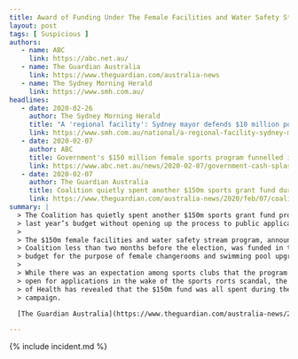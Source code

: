 ```yaml
---
title: Award of Funding Under The Female Facilities and Water Safety Stream Program
layout: post
tags: [ Suspicious ]
authors:
   - name: ABC
     link: https://abc.net.au/
   - name: The Guardian Australia
     link: https://www.theguardian.com/australia-news
   - name: The Sydney Morning Herald
     link: https://www.smh.com.au/
headlines:
   - date: 2020-02-26
     author: The Sydney Morning Herald
     title: "A 'regional facility': Sydney mayor defends $10 million pool grant"
     link: https://www.smh.com.au/national/a-regional-facility-sydney-mayor-defends-10-million-pool-grant-20200226-p544o5.html
   - date: 2020-02-07
     author: ABC
     title: Government's $150 million female sports program funnelled into swimming pools for marginal Coalition seats
     link: https://www.abc.net.au/news/2020-02-07/government-cash-splash-swimming-pools/11924850
   - date: 2020-02-07
     author: The Guardian Australia
     title: Coalition quietly spent another $150m sports grant fund during election campaign
     link: https://www.theguardian.com/australia-news/2020/feb/07/coalition-quietly-spent-another-150m-sports-grant-fund-during-election-campaign
summary: |
  > The Coalition has quietly spent another $150m sports grant fund promised in
  > last year’s budget without opening up the process to public applications.
  >
  > The $150m female facilities and water safety stream program, announced by the
  > Coalition less than two months before the election, was funded in the 2019
  > budget for the purpose of female changerooms and swimming pool upgrades.
  >
  > While there was an expectation among sports clubs that the program would be
  > open for applications in the wake of the sports rorts scandal, the Department
  > of Health has revealed that the $150m fund was all spent during the election
  > campaign.

  [The Guardian Australia](https://www.theguardian.com/australia-news/2020/feb/07/coalition-quietly-spent-another-150m-sports-grant-fund-during-election-campaign)

---
```

{% include incident.md %}
